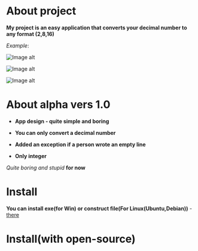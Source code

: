 # About project
**My project is an easy application that converts your decimal number to any format (2,8,16)**

*Example*:









![Image alt](https://github.com/ViVA505/converter_numbers/assets/119343910/585f2558-6cb1-4c56-9d21-5c1dceefe02c)







![Image alt](https://github.com/ViVA505/converter_numbers/assets/119343910/2a28c9a0-8312-4cf3-82ce-9bebfe8bfa4e)







![Image alt](https://github.com/ViVA505/converter_numbers/assets/119343910/9d23eae7-fbb7-4882-a9d2-4c1290ec31cd)



# About alpha vers 1.0

 - **App design - quite simple and boring**

 - **You can only convert a decimal number**

 - **Added an exception if a person wrote an empty line**

 - **Only integer**


*Quite boring and stupid* **for now**




# Install

**You can install exe(for Win) or construct file(For Linux(Ubuntu,Debian))** - [there](https://github.com/ViVA505/converter_numbers/releases/tag/convert_app)


# Install(with open-source)











